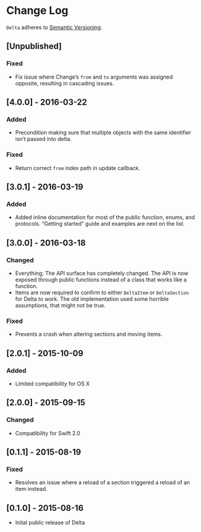 # Change Log

`Delta` adheres to [Semantic Versioning](http://semver.org/).

## [Unpublished]

### Fixed

- Fix issue where Change’s `from` and `to` arguments was assigned opposite,
  resulting in cascading issues.

## [4.0.0] - 2016-03-22

### Added

- Precondition making sure that multiple objects with the same identifier isn’t
  passed into delta.

### Fixed

- Return correct `from` index path in update callback.  

## [3.0.1] - 2016-03-19

### Added

- Added inline documentation for most of the public function, enums, and 
  protocols. “Getting started” guide and examples are next on the list.

## [3.0.0] - 2016-03-18

### Changed

- Everything; The API surface has completely changed. The API is now exposed 
  through public functions instead of a class that works like a function.
- Items are now required to confirm to either `DeltaItem` or `DeltaSection` for
  Delta to work. The old implementation used some horrible assumptions, that 
  might not be true.

### Fixed

- Prevents a crash when altering sections and moving items.

## [2.0.1] - 2015-10-09

### Added

- Limited compatibility for OS X

## [2.0.0] - 2015-09-15

### Changed

- Compatibility for Swift 2.0

## [0.1.1] - 2015-08-19

### Fixed

- Resolves an issue where a reload of a section triggered a reload of an item 
  instead.

## [0.1.0] - 2015-08-16

- Inital public release of Delta
